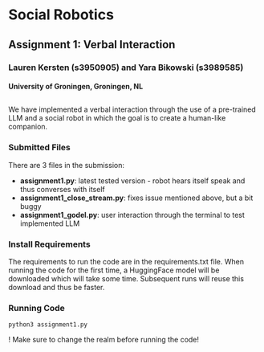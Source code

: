 # Social Robotics 
## Assignment 1: Verbal Interaction
### Lauren Kersten (s3950905) and Yara Bikowski (s3989585)
#### University of Groningen, Groningen, NL

##

We have implemented a verbal interaction through the use of a pre-trained LLM and a social robot in which the goal is to create a human-like companion.

### Submitted Files

There are 3 files in the submission:
- **assignment1.py**: latest tested version - robot hears itself speak and thus converses with itself
- **assignment1_close_stream.py**: fixes issue mentioned above, but a bit buggy
- **assignment1_godel.py**: user interaction through the terminal to test implemented LLM

### Install Requirements
The requirements to run the code are in the requirements.txt file. 
When running the code for the first time, a HuggingFace model will be downloaded which will take some time.
Subsequent runs will reuse this download and thus be faster.

### Running Code 
```
python3 assignment1.py
```
! Make sure to change the realm before running the code!